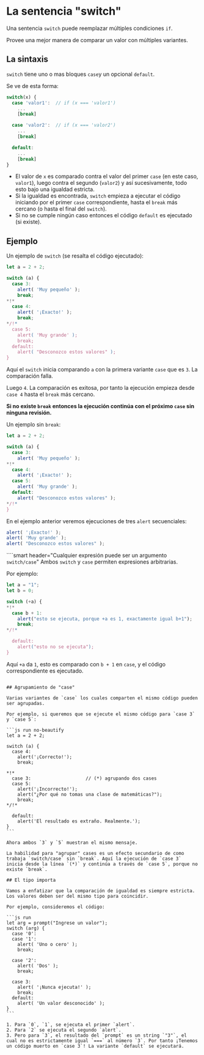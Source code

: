 # La sentencia "switch"

Una sentencia `switch` puede reemplazar múltiples condiciones `if`.

Provee una mejor manera de comparar un valor con múltiples variantes.

## La sintaxis

`switch` tiene uno o mas bloques `case`y un opcional `default`.

Se ve de esta forma:

```js no-beautify
switch(x) {
  case 'valor1':  // if (x === 'valor1')
    ...
    [break]

  case 'valor2':  // if (x === 'valor2')
    ...
    [break]

  default:
    ...
    [break]
}
```

- El valor de `x` es comparado contra el valor del primer `case` (en este caso, `valor1`), luego contra el segundo (`valor2`) y así sucesivamente, todo esto bajo una igualdad estricta.
- Si la igualdad es encontrada, `switch` empieza a ejecutar el código iniciando por el primer `case` correspondiente, hasta el `break` más cercano (o hasta el final del `switch`).
- Si no se cumple ningún caso entonces el código `default` es ejecutado (si existe).

## Ejemplo

Un ejemplo de `switch` (se resalta el código ejecutado):

```js run
let a = 2 + 2;

switch (a) {
  case 3:
    alert( 'Muy pequeño' );
    break;
*!*
  case 4:
    alert( '¡Exacto!' );
    break;
*/!*
  case 5:
    alert( 'Muy grande' );
    break;
  default:
    alert( "Desconozco estos valores" );
}
```

Aquí el `switch` inicia comparando `a` con la primera variante `case` que es `3`. La comparación falla.

Luego `4`. La comparación es exitosa, por tanto la ejecución empieza desde `case 4` hasta el `break` más cercano.

**Si no existe `break` entonces la ejecución continúa con el próximo `case` sin ninguna revisión.**

Un ejemplo sin `break`:

```js run
let a = 2 + 2;

switch (a) {
  case 3:
    alert( 'Muy pequeño' );
*!*
  case 4:
    alert( '¡Exacto!' );
  case 5:
    alert( 'Muy grande' );
  default:
    alert( "Desconozco estos valores" );
*/!*
}
```

En el ejemplo anterior veremos ejecuciones de tres `alert` secuenciales:

```js
alert( '¡Exacto!' );
alert( 'Muy grande' );
alert( "Desconozco estos valores" );
```

````smart header="Cualquier expresión puede ser un argumento `switch/case`"
Ambos `switch` y `case` permiten expresiones arbitrarias.

Por ejemplo:

```js run
let a = "1";
let b = 0;

switch (+a) {
*!*
  case b + 1:
    alert("esto se ejecuta, porque +a es 1, exactamente igual b+1");
    break;
*/!*

  default:
    alert("esto no se ejecuta");
}
```
Aquí `+a` da `1`, esto es comparado con `b + 1` en `case`, y el código correspondiente es ejecutado.
````

## Agrupamiento de "case"

Varias variantes de `case` los cuales comparten el mismo código pueden ser agrupadas.

Por ejemplo, si queremos que se ejecute el mismo código para `case 3` y `case 5`:

```js run no-beautify
let a = 2 + 2;

switch (a) {
  case 4:
    alert('¡Correcto!');
    break;

*!*
  case 3:                    // (*) agrupando dos cases
  case 5:
    alert('¡Incorrecto!');
    alert("¿Por qué no tomas una clase de matemáticas?");
    break;
*/!*

  default:
    alert('El resultado es extraño. Realmente.');
}
```

Ahora ambos `3` y `5` muestran el mismo mensaje.

La habilidad para "agrupar" cases es un efecto secundario de como trabaja `switch/case` sin `break`. Aquí la ejecución de `case 3` inicia desde la línea `(*)` y continúa a través de `case 5`, porque no existe `break`.

## El tipo importa

Vamos a enfatizar que la comparación de igualdad es siempre estricta. Los valores deben ser del mismo tipo para coincidir.

Por ejemplo, consideremos el código:

```js run
let arg = prompt("Ingrese un valor");
switch (arg) {
  case '0':
  case '1':
    alert( 'Uno o cero' );
    break;

  case '2':
    alert( 'Dos' );
    break;

  case 3:
    alert( '¡Nunca ejecuta!' );
    break;
  default:
    alert( 'Un valor desconocido' );
}
```

1. Para `0`, `1`, se ejecuta el primer `alert`.
2. Para `2` se ejecuta el segundo `alert`.
3. Pero para `3`, el resultado del `prompt` es un string `"3"`, el cual no es estrictamente igual `===` al número `3`. Por tanto ¡Tenemos un código muerto en `case 3`! La variante `default` se ejecutará.
 
